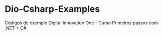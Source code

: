 # Dio-Csharp-Examples
Códigos de exemplo Digital Innovation One - Curso Primeiros passos com .NET + C#
